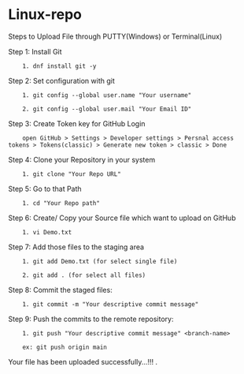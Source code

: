 # Linux-repo

Steps to Upload File through PUTTY(Windows) or Terminal(Linux)

Step 1: Install  Git 

        1. dnf install git -y

Step 2: Set configuration with git

        1. git config --global user.name "Your username"

        2. git config --global user.mail "Your Email ID"

Step 3: Create Token key for GitHub Login
        
        open GitHub > Settings > Developer settings > Persnal access tokens > Tokens(classic) > Generate new token > classic > Done

Step 4: Clone your Repository in your system

        1. git clone "Your Repo URL"

Step 5: Go to that Path 

        1. cd "Your Repo path"

Step 6: Create/ Copy your Source file which want to upload on GitHub

        1. vi Demo.txt

Step 7: Add those files to the staging area

        1. git add Demo.txt (for select single file)

        2. git add . (for select all files)

Step 8: Commit the staged files:

        1. git commit -m "Your descriptive commit message"

Step 9: Push the commits to the remote repository:

        1. git push "Your descriptive commit message" <branch-name>
        
        ex: git push origin main

Your file has been uploaded successfully...!!!
.
